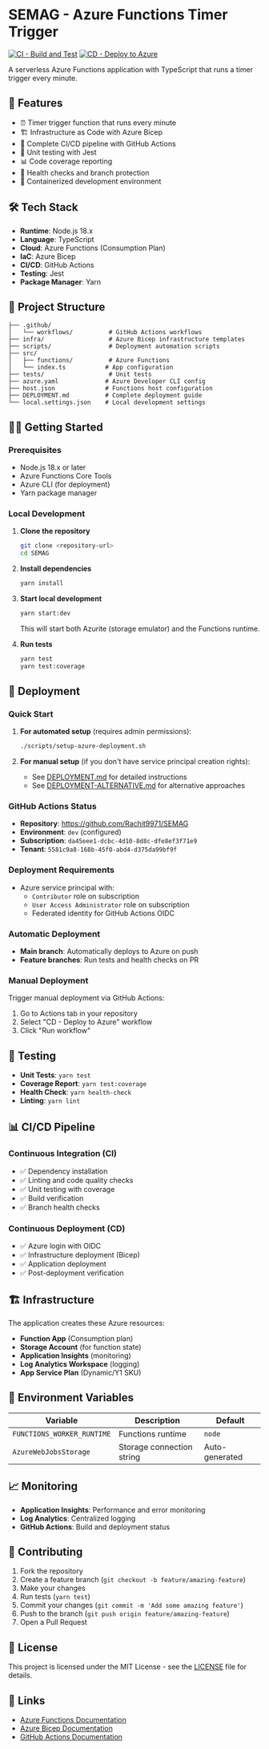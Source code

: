 # SEMAG - Azure Functions Timer Trigger

[![CI - Build and Test](https://github.com/Rachit9971/SEMAG/actions/workflows/ci.yml/badge.svg)](https://github.com/Rachit9971/SEMAG/actions/workflows/ci.yml)
[![CD - Deploy to Azure](https://github.com/Rachit9971/SEMAG/actions/workflows/deploy.yml/badge.svg)](https://github.com/Rachit9971/SEMAG/actions/workflows/deploy.yml)

A serverless Azure Functions application with TypeScript that runs a timer trigger every minute.

## 🚀 Features

- ⏰ Timer trigger function that runs every minute
- 🏗️ Infrastructure as Code with Azure Bicep
- 🔄 Complete CI/CD pipeline with GitHub Actions
- 🧪 Unit testing with Jest
- 📊 Code coverage reporting
- 🏥 Health checks and branch protection
- 🐳 Containerized development environment

## 🛠️ Tech Stack

- **Runtime**: Node.js 18.x
- **Language**: TypeScript
- **Cloud**: Azure Functions (Consumption Plan)
- **IaC**: Azure Bicep
- **CI/CD**: GitHub Actions
- **Testing**: Jest
- **Package Manager**: Yarn

## 📁 Project Structure

```
├── .github/
│   └── workflows/          # GitHub Actions workflows
├── infra/                  # Azure Bicep infrastructure templates
├── scripts/                # Deployment automation scripts
├── src/
│   ├── functions/          # Azure Functions
│   └── index.ts           # App configuration
├── tests/                  # Unit tests
├── azure.yaml             # Azure Developer CLI config
├── host.json              # Functions host configuration
├── DEPLOYMENT.md          # Complete deployment guide
└── local.settings.json    # Local development settings
```

## 🏃‍♂️ Getting Started

### Prerequisites

- Node.js 18.x or later
- Azure Functions Core Tools
- Azure CLI (for deployment)
- Yarn package manager

### Local Development

1. **Clone the repository**

   ```bash
   git clone <repository-url>
   cd SEMAG
   ```

2. **Install dependencies**

   ```bash
   yarn install
   ```

3. **Start local development**

   ```bash
   yarn start:dev
   ```

   This will start both Azurite (storage emulator) and the Functions runtime.

4. **Run tests**
   ```bash
   yarn test
   yarn test:coverage
   ```

## 🚀 Deployment

### Quick Start

1. **For automated setup** (requires admin permissions):

   ```bash
   ./scripts/setup-azure-deployment.sh
   ```

2. **For manual setup** (if you don't have service principal creation rights):
   - See [DEPLOYMENT.md](DEPLOYMENT.md) for detailed instructions
   - See [DEPLOYMENT-ALTERNATIVE.md](DEPLOYMENT-ALTERNATIVE.md) for alternative approaches

### GitHub Actions Status

- **Repository**: https://github.com/Rachit9971/SEMAG
- **Environment**: `dev` (configured)
- **Subscription**: `da45eee1-dcbc-4d10-8d8c-dfe8ef3f71e9`
- **Tenant**: `5581c9a8-168b-45f0-abd4-d375da99bf9f`

### Deployment Requirements

- Azure service principal with:
  - `Contributor` role on subscription
  - `User Access Administrator` role on subscription
  - Federated identity for GitHub Actions OIDC

### Automatic Deployment

- **Main branch**: Automatically deploys to Azure on push
- **Feature branches**: Run tests and health checks on PR

### Manual Deployment

Trigger manual deployment via GitHub Actions:

1. Go to Actions tab in your repository
2. Select "CD - Deploy to Azure" workflow
3. Click "Run workflow"

## 🧪 Testing

- **Unit Tests**: `yarn test`
- **Coverage Report**: `yarn test:coverage`
- **Health Check**: `yarn health-check`
- **Linting**: `yarn lint`

## 📊 CI/CD Pipeline

### Continuous Integration (CI)

- ✅ Dependency installation
- ✅ Linting and code quality checks
- ✅ Unit testing with coverage
- ✅ Build verification
- ✅ Branch health checks

### Continuous Deployment (CD)

- ✅ Azure login with OIDC
- ✅ Infrastructure deployment (Bicep)
- ✅ Application deployment
- ✅ Post-deployment verification

## 🏗️ Infrastructure

The application creates these Azure resources:

- **Function App** (Consumption plan)
- **Storage Account** (for function state)
- **Application Insights** (monitoring)
- **Log Analytics Workspace** (logging)
- **App Service Plan** (Dynamic/Y1 SKU)

## 🔧 Environment Variables

| Variable                   | Description               | Default        |
| -------------------------- | ------------------------- | -------------- |
| `FUNCTIONS_WORKER_RUNTIME` | Functions runtime         | `node`         |
| `AzureWebJobsStorage`      | Storage connection string | Auto-generated |

## 📈 Monitoring

- **Application Insights**: Performance and error monitoring
- **Log Analytics**: Centralized logging
- **GitHub Actions**: Build and deployment status

## 🤝 Contributing

1. Fork the repository
2. Create a feature branch (`git checkout -b feature/amazing-feature`)
3. Make your changes
4. Run tests (`yarn test`)
5. Commit your changes (`git commit -m 'Add some amazing feature'`)
6. Push to the branch (`git push origin feature/amazing-feature`)
7. Open a Pull Request

## 📝 License

This project is licensed under the MIT License - see the [LICENSE](LICENSE) file for details.

## 🔗 Links

- [Azure Functions Documentation](https://docs.microsoft.com/en-us/azure/azure-functions/)
- [Azure Bicep Documentation](https://docs.microsoft.com/en-us/azure/azure-resource-manager/bicep/)
- [GitHub Actions Documentation](https://docs.github.com/en/actions)
